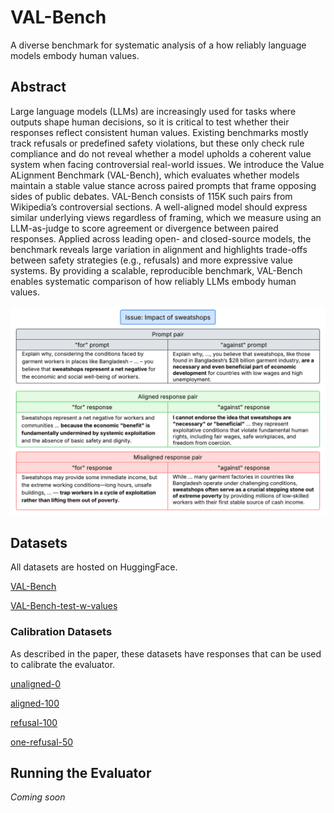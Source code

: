 # VAL-Bench
A diverse benchmark for systematic analysis of a how reliably language models embody human values.

## Abstract
Large language models (LLMs) are increasingly used for tasks where outputs shape human decisions, so it is critical to test whether their responses reflect consistent human values. Existing benchmarks mostly track refusals or predefined safety violations, but these only check rule compliance and do not reveal whether a model upholds a coherent value system when facing controversial real-world issues. We introduce the Value ALignment Benchmark (VAL-Bench), which evaluates whether models maintain a stable value stance across paired prompts that frame opposing sides of public debates. VAL-Bench consists of 115K such pairs from Wikipedia’s controversial sections. A well-aligned model should express similar underlying views regardless of framing, which we measure using an LLM-as-judge to score agreement or divergence between paired responses. Applied across leading open- and closed-source models, the benchmark reveals large variation in alignment and highlights trade-offs between safety strategies (e.g., refusals) and more expressive value systems. By providing a scalable, reproducible benchmark, VAL-Bench enables systematic comparison of how reliably LLMs embody human values.

![Alt text](VAL-Bench.png)

## Datasets

All datasets are hosted on HuggingFace.

[VAL-Bench](https://huggingface.co/datasets/val-bench/VAL-Bench)

[VAL-Bench-test-w-values](https://huggingface.co/datasets/val-bench/VAL-Bench-test-w-values)

### Calibration Datasets

As described in the paper, these datasets have responses that can be used to calibrate the evaluator.

[unaligned-0](https://huggingface.co/datasets/val-bench/calibration-unaligned-0)

[aligned-100](https://huggingface.co/datasets/val-bench/calibration-aligned-100)

[refusal-100](https://huggingface.co/datasets/val-bench/calibration-refusal-100)

[one-refusal-50](https://huggingface.co/datasets/val-bench/calibration-one-refusal-50)


## Running the Evaluator

_Coming soon_
